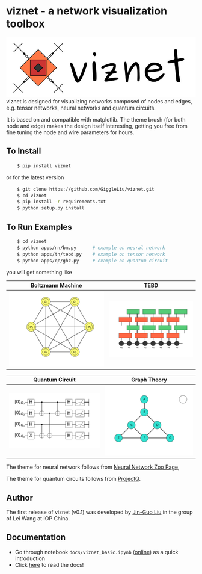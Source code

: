 # viznet - a network visualization toolbox
![](docs/images/viznetlogo.jpg)
viznet is designed for visualizing networks composed of nodes and edges, e.g. tensor networks, neural networks and quantum circuits. 

It is based on and compatible with matplotlib. The theme brush (for both node and edge) makes the design itself interesting, getting you free from fine tuning the node and wire parameters for hours.

## To Install
```bash
    $ pip install viznet
```

or for the latest version
```bash
    $ git clone https://github.com/GiggleLiu/viznet.git
    $ cd viznet
    $ pip install -r requirements.txt
    $ python setup.py install
```

## To Run Examples
```bash
    $ cd viznet
    $ python apps/nn/bm.py      # example on neural network
    $ python apps/tn/tebd.py    # example on tensor network
    $ python apps/qc/ghz.py     # example on quantum circuit
```
you will get something like

Boltzmann Machine       | TEBD                      
----------------------- | -------------------------
![](docs/images/bm.png) | ![](docs/images/tebd.png)

 Quantum Circuit           |  Graph Theory
 --------------------------| -------------------------------
 ![](docs/images/ghz4.png) | ![](docs/images/contract.gif)

The theme for neural network follows from [Neural Network Zoo Page](http://www.asimovinstitute.org/neural-network-zoo/),

The theme for quantum circuits follows from [ProjectQ](https://github.com/ProjectQ-Framework/ProjectQ.git).

## Author

The first release of viznet (v0.1) was developed by [Jin-Guo Liu](https://giggleliu.github.io/)  in the group of Lei Wang at IOP China.

## Documentation
* Go through notebook `docs/viznet_basic.ipynb` ([online](https://drive.google.com/file/d/1mP9DOoTR4JEhd-ILVXfggpBJOyGatiws/view?usp=sharing)) as a quick introduction
* Click [here](http://viznet.readthedocs.io/en/latest/) to read the docs!
